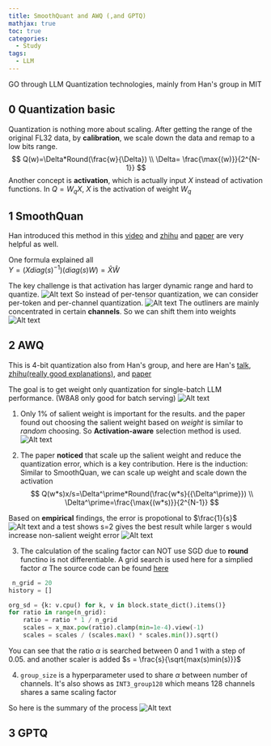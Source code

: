```yaml
---
title: SmoothQuant and AWQ (,and GPTQ)
mathjax: true
toc: true
categories:
  - Study
tags:
  - LLM
---
```


GO through LLM Quantization technologies, mainly from Han's group in MIT

## 0 Quantization basic
Quantization is nothing more about scaling. After getting the range of the original FL32 data, by **calibration**, we scale down the data and remap to a low bits range. 
$$
Q(w)=\Delta*Round(\frac{w}{\Delta}) \\
\Delta= \frac{\max{(w)}}{2^{N-1}}
$$
Another concept is **activation**, which is actually input $X$ instead of activation functions. In $Q=W_qX$, $X$ is the activation of weight $W_q$

## 1 SmoothQuan
Han introduced this method in this [video](https://www.youtube.com/watch?v=U0yvqjdMfr0) and [zhihu](https://zhuanlan.zhihu.com/p/703928680) and [paper](https://arxiv.org/pdf/2211.10438) are very helpful as well. 

One formula explained all  
$Y=(Xdiag(s)^{-1})(diag(s)W)=\hat{X}\hat{W}$

The key challenge is that activation has larger dynamic range and hard to quantize.
![Alt text](/assets/images/2025/25-03-18-Quantization_files/outliners.png)
So instead of per-tensor quantization, we can consider per-token and per-channel quantization. 
![Alt text](/assets/images/2025/25-03-18-Quantization_files/pertoken.png)
The outliners are mainly concentrated in certain **channels**. So we can shift them into weights
![Alt text](/assets/images/2025/25-03-18-Quantization_files/channels.png)

## 2 AWQ
This is 4-bit quantization also from Han's group, and here are Han's [talk](https://www.youtube.com/watch?v=3dYLj9vjfA0), [zhihu(really good explanations)](https://zhuanlan.zhihu.com/p/697761176), and [paper](https://arxiv.org/pdf/2306.00978)

The goal is to get weight only quantization for single-batch LLM performance. (W8A8 only good for batch serving)
![Alt text](/assets/images/2025/25-03-18-Quantization_files/w4a16.png)

1. Only 1% of salient weight is important for the results. and the paper found out choosing the salient weight based on *weight* is similar to *random* choosing. So **Activation-aware** selection method is used. 
![Alt text](/assets/images/2025/25-03-18-Quantization_files/salientweight.png)

2. The paper **noticed** that scale up the salient weight and reduce the quantization error, which is a key contribution.
Here is the induction:
Similar to SmoothQuan, we can scale up weight and scale down the activation  
$$
Q(w*s)x/s=\Delta^\prime*Round(\frac{w*s}{{\Delta^\prime}}) \\
\Delta^\prime=\frac{\max{(w*s)}}{2^{N-1}}
$$

Based on **empirical** findings, the error is propotional to $\frac{1}{s}$
![Alt text](/assets/images/2025/25-03-18-Quantization_files/empirical.png)
and a test shows s=2 gives the best result while larger s would increase non-salient weight error
![Alt text](/assets/images/2025/25-03-18-Quantization_files/s2.png) 

3. The calculation of the scaling factor can NOT use SGD due to **round** functino is not differentiable. 
A grid search is used here for a simplied factor $\alpha$
The source code can be found [here](https://github.com/mit-han-lab/llm-awq/blob/52d3c26631bf62810bf4d4ab30e43d5b07818a38/awq/quantize/auto_scale.py#L124C1-L131C67)  

```python
 n_grid = 20
history = []

org_sd = {k: v.cpu() for k, v in block.state_dict().items()}
for ratio in range(n_grid):
    ratio = ratio * 1 / n_grid
    scales = x_max.pow(ratio).clamp(min=1e-4).view(-1)
    scales = scales / (scales.max() * scales.min()).sqrt()
```

You can see that the ratio $\alpha$ is searched between 0 and 1 with a step of 0.05.
and another scaler is added 
$s = \frac{s}{\sqrt{max(s)min(s)}}$

4. `group_size` is a hyperparameter used to share $\alpha$ between number of channels.
It's also shows as `INT3_group128` which means 128 channels shares a same scaling factor

So here is the summary of the process
![Alt text](/assets/images/2025/25-03-18-Quantization_files/awq.png)

## 3 GPTQ

